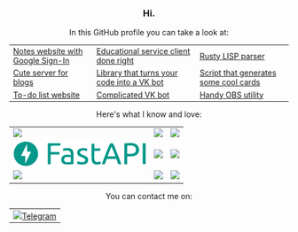<h3 align="center">Hi.</h3>

<p align="center">In this GitHub profile you can take a look at:</p>
<table align="center">
<tr>
<td>
<a href="https://github.com/megahomyak/notes">Notes website with Google Sign-In</a>
</td>
<td>
<a href="https://github.com/megahomyak/pita">Educational service client done right</a>
</td>
<td>
<a href="https://github.com/megahomyak/lisp_parser">Rusty LISP parser</a>
</td>
</tr>
<tr>
<td>
<a href="https://github.com/megahomyak/blog">Cute server for blogs</a>
</td>
<td>
<a href="https://github.com/megahomyak/every_script_is_a_vk_bot">Library that turns your code into a VK bot</a>
</td>
<td>
<a href="https://github.com/megahomyak/cards_generator">Script that generates some cool cards</a>
</td>
</tr>
<tr>
<td>
<a href="https://github.com/megahomyak/django_to_do_list">To-do list website</a>
</td>
<td>
<a href="https://github.com/megahomyak/GDL">Complicated VK bot</a>
</td>
<td>
<a href="https://github.com/megahomyak/afk_switcher">Handy OBS utility</a>
</td>
</tr>
</table>

<p align="center">Here's what I know and love:</p>
<table align="center">
<tr>
<td>
<a href="https://www.python.org/"><img src="https://www.vectorlogo.zone/logos/python/python-ar21.svg"></a>
</td>
<td>
<a href="https://www.rust-lang.org/"><img src="https://www.vectorlogo.zone/logos/rust-lang/rust-lang-ar21.svg"></a>
</td>
<td>
<a href="https://go.dev/"><img src="https://www.vectorlogo.zone/logos/golang/golang-ar21.svg"></a>
</td>
</tr>
<tr>
<td>
<a href="https://fastapi.tiangolo.com/"><img src="/fastapi_logo.svg"></a>
</td>
<td>
<a href="https://www.djangoproject.com/"><img src="https://www.vectorlogo.zone/logos/djangoproject/djangoproject-ar21.svg"></a>
</td>
<td>
<a href="https://git-scm.com/"><img src="https://www.vectorlogo.zone/logos/git-scm/git-scm-ar21.svg"></a>
</td>
</tr>
<tr>
<td>
<a href="https://systemd.io/"><img src="https://upload.wikimedia.org/wikipedia/commons/3/33/Systemd-logo.svg"></a>
</td>
<td>
<a href="https://www.ansible.com/"><img src="https://www.vectorlogo.zone/logos/ansible/ansible-ar21.svg"></a>
</td>
<td>
<a href="https://www.rabbitmq.com/"><img src="https://www.rabbitmq.com/img/logo-rabbitmq.svg"></a>
</td>
</tr>
</table>

<p align="center">You can contact me on:</p>
<table align="center">
<tr>
<td>
<a href="https://t.me/megahomyak"><img src="https://upload.wikimedia.org/wikipedia/commons/8/83/Telegram_2019_Logo.svg">Telegram</img></a>
</td>
</tr>
</table>
